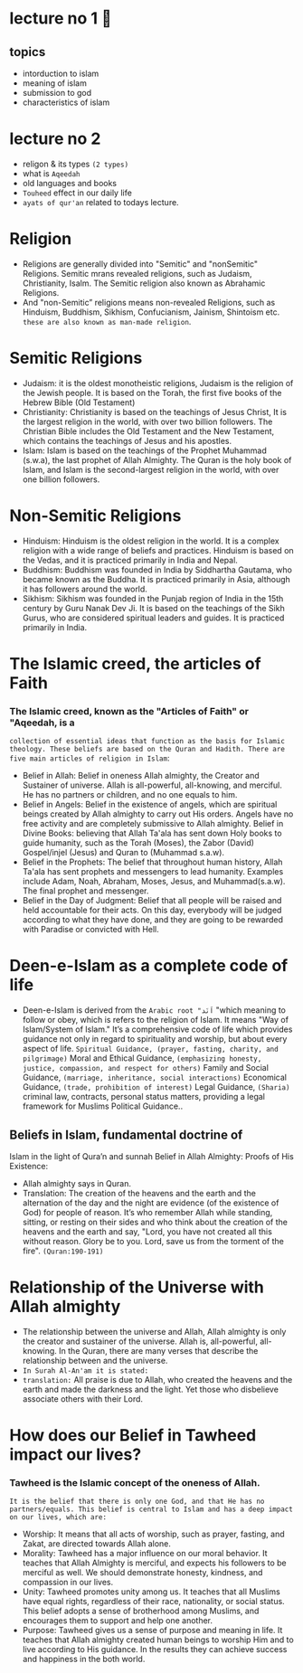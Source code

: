 # lecture no 1 📝
## topics 
* intorduction to islam
* meaning of islam
* submission to god
* characteristics of islam 
# lecture no 2
* religon & its types `(2 types)`
* what is `Aqeedah`
* old languages and books
* `Touheed` effect in our daily life
* `ayats of qur'an` related to todays lecture.

# Religion
* Religions are generally divided into "Semitic" and "nonSemitic" Religions. Semitic mrans revealed religions, such as
Judaism, Christianity, Isalm. The Semitic religion also known as
Abrahamic Religions.
* And "non-Semitic” religions means non-revealed Religions,
such as Hinduism, Buddhism, Sikhism, Confucianism, Jainism,
Shintoism etc. `these are also known as man-made religion`.
# Semitic Religions
* Judaism:
it is the oldest monotheistic religions, Judaism is the religion of the Jewish people. It
is based on the Torah, the first five books of the Hebrew Bible (Old Testament)
* Christianity:
Christianity is based on the teachings of Jesus Christ, It is the largest religion in
the world, with over two billion followers. The Christian Bible includes the Old
Testament and the New Testament, which contains the teachings of Jesus and his
apostles.
* Islam:
Islam is based on the teachings of the Prophet Muhammad (s.w.a), the last prophet of
Allah Almighty. The Quran is the holy book of Islam, and Islam is the second-largest
religion in the world, with over one billion followers.
# Non-Semitic Religions
* Hinduism: Hinduism is the oldest religion in the world. It is a complex
religion with a wide range of beliefs and practices. Hinduism is based
on the Vedas, and it is practiced primarily in India and Nepal.
* Buddhism: Buddhism was founded in India by Siddhartha Gautama,
who became known as the Buddha. It is practiced primarily in Asia,
although it has followers around the world.
* Sikhism: Sikhism was founded in the Punjab region of India in the
15th century by Guru Nanak Dev Ji. It is based on the teachings of the
Sikh Gurus, who are considered spiritual leaders and guides. It is
practiced primarily in India.

# The Islamic creed, the articles of Faith
### The Islamic creed, known as the "Articles of Faith" or "Aqeedah, is a
`collection of essential ideas that function as the basis for Islamic theology.
These beliefs are based on the Quran and Hadith. There are five main
articles of religion in Islam`:
* Belief in Allah: Belief in oneness Allah almighty, the Creator and
Sustainer of universe. Allah is all-powerful, all-knowing, and merciful.
He has no partners or children, and no one equals to him.
* Belief in Angels: Belief in the existence of angels, which are spiritual
beings created by Allah almighty to carry out His orders. Angels have
no free activity and are completely submissive to Allah almighty.
Belief in Divine Books: believing that Allah Ta'ala has sent down Holy
books to guide humanity, such as the Torah (Moses), the Zabor (David)
Gospel/injel (Jesus) and Quran to (Muhammad s.a.w).
* Belief in the Prophets: The belief that throughout human history, Allah
Ta'ala has sent prophets and messengers to lead humanity. Examples
include Adam, Noah, Abraham, Moses, Jesus, and Muhammad(s.a.w).
The final prophet and messenger.
* Belief in the Day of Judgment: Belief that all people will be raised and
held accountable for their acts. On this day, everybody will be judged
according to what they have done, and they are going to be rewarded
with Paradise or convicted with Hell.
# Deen-e-Islam as a complete code of life
* Deen-e-Islam is derived from the `Arabic root "اَنَد` "which meaning to
follow or obey, which is refers to the religion of Islam. It means "Way
of Islam/System of Islam." It’s a comprehensive code of life which
provides guidance not only in regard to spirituality and worship, but
about every aspect of life. `Spiritual Guidance, (prayer, fasting, charity,
and pilgrimage)` Moral and Ethical Guidance, `(emphasizing honesty,
justice, compassion, and respect for others)` Family and Social
Guidance, `(marriage, inheritance, social interactions)` Economical
Guidance, `(trade, prohibition of interest)` Legal Guidance, `(Sharia)`
criminal law, contracts, personal status matters, providing a legal
framework for Muslims Political Guidance..
## Beliefs in Islam, fundamental doctrine of
Islam in the light of Qura’n and sunnah
Belief in Allah Almighty: Proofs of His Existence:
* Allah almighty says in Quran.
* Translation: The creation of the heavens and the earth and the alternation of the day
and the night are evidence (of the existence of God) for people of reason. It’s
who remember Allah while standing, sitting, or resting on their sides and who
think about the creation of the heavens and the earth and say, "Lord, you have
not created all this without reason. Glory be to you. Lord, save us from the
torment of the fire". `(Quran:190-191)`
# Relationship of the Universe with Allah almighty
* The relationship between the universe and Allah, Allah almighty is
only the creator and sustainer of the universe. Allah is, all-powerful,
all-knowing. In the Quran, there are many verses that describe the
relationship between and the universe.
* `In Surah Al-An'am it is stated:`
* `translation:` All praise is due to Allah, who created the heavens and the earth and
made the darkness and the light. Yet those who disbelieve associate
others with their Lord.
# How does our Belief in Tawheed impact our lives?
### Tawheed is the Islamic concept of the oneness of Allah. 
`It is the belief that there is only one God, and that He has no partners/equals. This belief is
central to Islam and has a deep impact on our lives, which are:`
* Worship: It means that all acts of worship, such as prayer, fasting, and
Zakat, are directed towards Allah alone.
* Morality: Tawheed has a major influence on our moral behavior.
It teaches that Allah Almighty is merciful, and expects his
followers to be merciful as well. We should demonstrate honesty,
kindness, and compassion in our lives.
* Unity: Tawheed promotes unity among us. It teaches that all Muslims
have equal rights, regardless of their race, nationality, or social status.
This belief adopts a sense of brotherhood among Muslims, and
encourages them to support and help one another.
* Purpose: Tawheed gives us a sense of purpose and meaning in life. It
teaches that Allah almighty created human beings to worship Him and
to live according to His guidance. In the results they can achieve
success and happiness in the both world.
